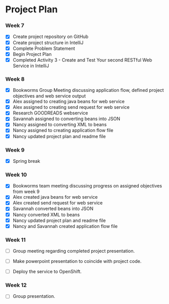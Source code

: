 # Project Plan

### Week 7
- [X] Create project repository on GitHub
- [X] Create project structure in IntelliJ
- [X] Complete Problem Statement
- [X] Begin Project Plan
- [X] Completed Activity 3 - Create and Test Your second RESTful Web Service in IntelliJ

### Week 8
- [X] Bookworms Group Meeting discussing application flow, defined project objectives and web service output
- [X] Alex assigned to creating java beans for web service
- [X] Alex assigned to creating send request for web service
- [X] Research GOODREADS webservice
- [X] Savannah assigned to converting beans into JSON
- [X] Nancy assigned to converting XML to beans
- [X] Nancy assigned to creating application flow file
- [X] Nancy updated project plan and readme file

### Week 9
- [X] Spring break

### Week 10
- [X] Bookworms team meeting discussing progress on assigned objectives from week 9
- [X] Alex created java beans for web service
- [X] Alex created send request for web service
- [X] Savannah converted beans into JSON
- [X] Nancy converted XML to beans
- [X] Nancy updated project plan and readme file
- [X] Nancy and Savannah created application flow file

### Week 11
- [ ] Group meeting regarding completed project presentation.
- [ ] Make powerpoint presentation to coincide with project code.
- [ ] Deploy the service to OpenShift.


### Week 12
- [ ] Group presentation.